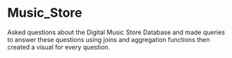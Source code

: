 # Music_Store
Asked questions about the Digital Music Store Database and made queries to answer these questions using joins and aggregation functions then created a visual for every question.
